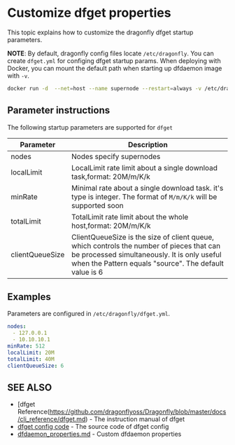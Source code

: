 # Customize dfget properties

This topic explains how to customize the dragonfly dfget startup parameters.

**NOTE**: By default, dragonfly config files locate `/etc/dragonfly`. You can create `dfget.yml` for configing dfget startup params. When deploying with Docker, you can mount the default path when starting up dfdaemon image with `-v`.

```sh
docker run -d  --net=host --name supernode --restart=always -v /etc/dragonfly:/etc/dragonfly dragonflyoss/supernode:0.4.3 --advertise-ip=10.131.160.103
```

## Parameter instructions

The following startup parameters are supported for `dfget`

| Parameter | Description |
| ------------- | ------------- |
| nodes	| Nodes specify supernodes |
| localLimit | LocalLimit rate limit about a single download task,format: 20M/m/K/k |
| minRate | Minimal rate about a single download task. it's type is integer. The format of `M/m/K/k` will be supported soon |
| totalLimit | TotalLimit rate limit about the whole host,format: 20M/m/K/k |
| clientQueueSize | ClientQueueSize is the size of client queue, which controls the number of pieces that can be processed simultaneously. It is only useful when the Pattern equals "source". The default value is 6 |

## Examples

Parameters are configured in `/etc/dragonfly/dfget.yml`.

```yaml
nodes:
　- 127.0.0.1
　- 10.10.10.1
minRate: 512
localLimit: 20M
totalLimit: 40M
clientQueueSize: 6
```

## SEE ALSO

* [dfget Reference(https://github.com/dragonflyoss/Dragonfly/blob/master/docs/cli_reference/dfget.md)	 - The instruction manual of dfget
* [dfget config code](https://github.com/dragonflyoss/Dragonfly/blob/master/dfget/config/config.go)	 - The source code of dfget config
* [dfdaemon_properties.md](https://github.com/xzy256/Dragonfly/blob/master/docs/config/dfdaemon_properties.md) - Custom dfdaemon properties